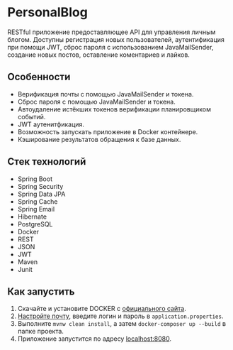 # PersonalBlog
RESTful приложение предоставляющее API для управления личным блогом. Доступны регистрация новых пользователей, аутентификация при помощи JWT, сброс пароля с использованием JavaMailSender, создание новых постов, оставление коментариев и лайков.
## Особенности
- Верификация почты с помощью JavaMailSender и токена.
- Сброс пароля с помощью JavaMailSender и токена.
- Автоудаление истёкших токенов верификации планировщиком событий.
- JWT аутенитфикация.
- Возможность запускать приложение в Docker контейнере.
- Кэширование результатов обращения к базе данных.
## Стек технологий
- Spring Boot
- Spring Security
- Spring Data JPA
- Spring Cache
- Spring Email
- Hibernate
- PostgreSQL
- Docker
- REST
- JSON
- JWT
- Maven
- Junit
## Как запустить
1. Скачайте и установите DOCKER с [официального сайта](https://www.docker.com).
2. [Настройте почту](https://yandex.ru/support/mail/mail-clients/others.html), введите логин и пароль в `application.properties`.
3. Выполните `mvnw clean install`, а затем `docker-composer up --build` в папке проекта.
4. Приложение запустится по адресу [localhost:8080](http://localhost:8080).
